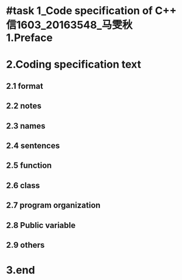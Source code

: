 #task 1_Code specification of C++<br>
信1603_20163548_马雯秋<br>
1.Preface<br>
==========
2.Coding specification text <br>
==========
  2.1 format<br>
  ----------
  2.2 notes<br>
  ----------
  2.3 names<br>
  ----------
  2.4 sentences<br>
  ----------
  2.5 function<br>
  ----------
  2.6 class<br>
  ----------
  2.7 program organization<br>
  ----------
  2.8 Public variable <br>
  ----------
  2.9 others<br>
  ----------
3.end<br>
==========
